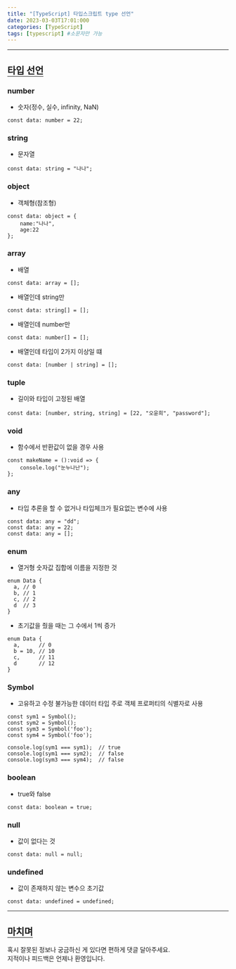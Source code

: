 ```yaml
---
title: "[TypeScript] 타입스크립트 type 선언"
date: 2023-03-03T17:01:000
categories: [TypeScript]
tags: [typescript] #소문자만 가능
---
```


---



## <b style="border-bottom:2px solid gray">타입 선언</b>

### <b>number</b>

- 숫자(정수, 실수, infinity, NaN)

```tsx
const data: number = 22;
```

### <b>string</b>

- 문자열

```tsx
const data: string = "나나";
```

### <b>object</b>

- 객체형(참조형)

```tsx
const data: object = {
    name:"나나",
    age:22
};
```

### <b>array</b>

- 배열

```tsx
const data: array = [];
```

- 배열인데 string만

```tsx
const data: string[] = [];
```

- 배열인데 number만

```tsx
const data: number[] = [];
```

- 배열인데 타입이 2가지 이상일 떄

```tsx
const data: [number | string] = [];
```

### <b>tuple</b>

- 길이와 타입이 고정된 배열

```tsx
const data: [number, string, string] = [22, "오윤희", "password"];
```

### <b>void</b>

- 함수에서 반환값이 없을 경우 사용

```tsx 
const makeName = ():void => {
    console.log("눈누나난");
};
```

### <b>any</b>

- 타입 추론을 할 수 없거나 타입체크가 필요없는 변수에 사용

```tsx 
const data: any = "dd";
const data: any = 22;
const data: any = [];
```

### <b>enum</b>

- 열거형 숫자값 집합에 이름을 지정한 것

```tsx 
enum Data {
  a, // 0
  b, // 1
  c, // 2
  d  // 3
}
```

- 초기값을 줬을 때는 그 수에서 1씩 증가

```tsx 
enum Data {
  a,      // 0
  b = 10, // 10
  c,      // 11
  d       // 12
}
```

### <b>Symbol</b>

- 고유하고 수정 불가능한 데이터 타입 주로 객체 프로퍼티의 식별자로 사용

```tsx
const sym1 = Symbol();
const sym2 = Symbol();
const sym3 = Symbol('foo');
const sym4 = Symbol('foo');

console.log(sym1 === sym1);  // true
console.log(sym1 === sym2);  // false
console.log(sym3 === sym4);  // false
```

### <b>boolean</b>

- true와 false

```tsx
const data: boolean = true;
```

### <b>null</b>

- 값이 없다는 것

```tsx
const data: null = null;
```

### <b>undefined</b>

- 값이 존재하지 않는 변수으 초기값

```tsx
const data: undefined = undefined;
```

---

## <b style="border-bottom:2px solid gray"><b>마치며</b></b>
<P>혹시 잘못된 정보나 궁금하신 게 있다면 편하게 댓글 달아주세요.<br/>
지적이나 피드백은 언제나 환영입니다.</p>
